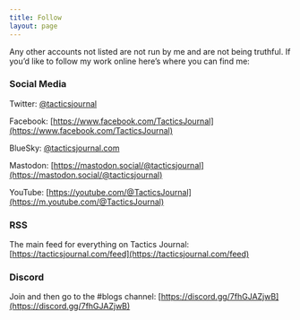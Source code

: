 ```yaml
---
title: Follow
layout: page
---
```


Any other accounts not listed are not run by me and are not being truthful. If you’d like to follow my work online here’s where you can find me:

### Social Media

Twitter: [@tacticsjournal](https://twitter.com/tacticsjournal)

Facebook: [https://www.facebook.com/TacticsJournal](https://www.facebook.com/TacticsJournal) 

BlueSky: [@tacticsjournal.com](https://bsky.app/profile/tacticsjournal.com)

Mastodon: [https://mastodon.social/@tacticsjournal](https://mastodon.social/@tacticsjournal)

YouTube: [https://youtube.com/@TacticsJournal](https://m.youtube.com/@TacticsJournal)

### RSS

The main feed for everything on Tactics Journal: [https://tacticsjournal.com/feed](https://tacticsjournal.com/feed)

### Discord

Join and then go to the #blogs channel: [https://discord.gg/7fhGJAZjwB](https://discord.gg/7fhGJAZjwB)
